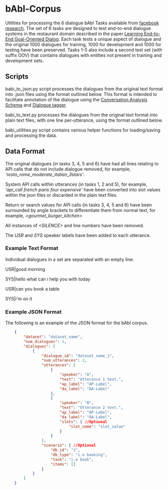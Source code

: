 # bAbl-Corpus
Utilities for processing the 6 dialogue bAbI Tasks available from [facebook research](https://research.fb.com/downloads/babi/).
The set of 6 tasks are designed to test end-to-end dialogue systems in the restaurant domain described in the paper
[Learning End-to-End Goal-Oriented Dialog](https://research.fb.com/publications/learning-end-to-end-goal-oriented-dialog/).
Each task tests a unique aspect of dialogue and the original 1000 dialogues for training,
1000 for development and 1000 for testing have been preserved.
Tasks 1-5 also include a second test set (with suffix OOV) that contains dialogues with entities not present in training and development sets.

## Scripts
babi_to_json.py script processes the dialogues from the original text format into .json files using the format
outlined below.
This format is intended to facilitate annotation of the dialogue using the 
[Conversation Analysis Schema](https://nathanduran.github.io/CA-Schema/)
and [Dialogue tagger](https://github.com/NathanDuran/CA-Dialogue-Tagger).

babi_to_text.py processes the dialogues from the original text format into plain text files,
with one line per-utterance, using the format outlined below.

babi_utilities.py script contains various helper functions for loading/saving and processing the data.

## Data Format
The original dialogues (in tasks 3, 4, 5 and 6) have had all lines relating to API calls that do not include dialogue removed,
for example, *'resto_rome_moderate_italian_3stars'*.

System API calls within utterances (in tasks 1, 2 and 5), for example, *'api_call french paris four expensive'* 
have been converted into slot values within the json files or discarded in the plain text files.

Return or search values for API calls (in tasks 3, 4, 5 and 6) have been surrounded by angle brackets to differentiate them from normal text,
for example, *\<gourmet_burger_kitchen\>*

All instances of *\<SILENCE\>*  and line numbers have been removed.

The *USR* and *SYS* speaker labels have been added to each utterance.

### Example Text Format
Individual dialogues in a set are separated with an empty line.

USR|good morning

SYS|hello what can i help you with today

USR|can you book a table

SYS|i'm on it

### Example JSON Format
The following is an example of the JSON format for the bAbI corpus.

```json
    {
        "dataset": "dataset_name",
        "num_dialogues": 1,
        "dialogues": [
            {
                "dialogue_id": "dataset_name_1",
                "num_utterances": 2,
                "utterances": [
                    {
                        "speaker": "A",
                        "text": "Utterance 1 text.",
                        "ap_label": "AP-Label",
                        "da_label": "DA-Label"
                    },
                    {
                        "speaker": "B",
                        "text": "Utterance 2 text.",
                        "ap_label": "AP-Label",
                        "da_label": "DA-Label",
                        "slots": { //Optional
                            "slot_name": "slot_value"
                        }
                    }
                ],
                "scenario": { //Optional
                    "db_id": "1",
                    "db_type": "i.e booking",
                    "task": "i.e book",
                    "items": []
                }
            }
        ]
    }
```
